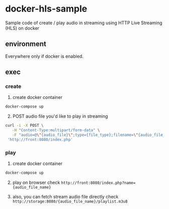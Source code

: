 # docker-hls-sample
Sample code of create / play audio in streaming using HTTP Live Streaming (HLS) on docker

## environment
Everywhere only if docker is enabled.

## exec
### create
1. create docker container
```bash
docker-compose up
```

2. POST audio file you'd like to play in streaming
```bash
curl -i -X POST \
   -H "Content-Type:multipart/form-data" \
   -F "audio=@\"{audio_file}\";type={file_type};filename=\"{audio_file_name}\"" \
 'http://front:8080/index.php'
```

### play
1. create docker container
```bash
docker-compose up
```

2. play on browser
check `http://front:8080/index.php?name={audio_file_name}`

3. also, you can fetch stream audio file directly
check `http://storage:8080/{audio_file_name}/playlist.m3u8`
